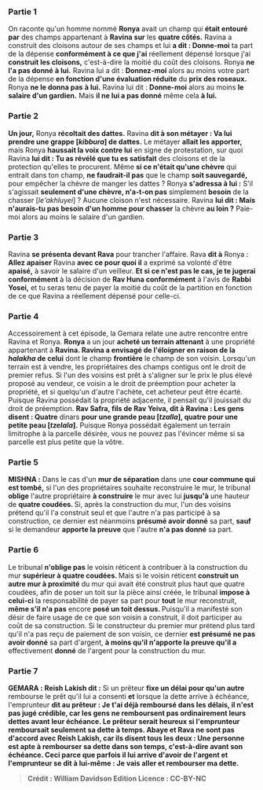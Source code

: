 
### Partie 1
On raconte qu'un homme nommé <b>Ronya</b> avait un champ qui <b>était entouré par</b> des champs appartenant à <b>Ravina sur</b> les <b>quatre côtés.</b> Ravina a construit des cloisons autour de ses champs et lui <b>a dit : Donne-moi</b> ta part de la dépense <b>conformément à ce que j'ai</b> réellement dépensé lorsque j'ai <b>construit les cloisons,</b> c'est-à-dire la moitié du coût des cloisons. Ronya <b>ne l'a pas donné</b> <b>à lui.</b> Ravina lui a dit : <b>Donnez-moi</b> alors au moins votre part de la dépense <b>en fonction d'une évaluation réduite</b> du <b>prix des roseaux.</b> Ronya <b>ne le donna pas</b> <b>à lui.</b> Ravina lui dit : <b>Donne-moi</b> alors au moins <b>le salaire d'un gardien.</b> Mais <b>il ne lui a pas donné</b> même cela <b>à lui.</b>

### Partie 2
<b>Un jour,</b> Ronya <b>récoltait des dattes.</b> Ravina <b>dit à son métayer : Va lui prendre une grappe [<i>kibbura</i>] de dattes.</b> Le métayer <b>allait les apporter,</b> mais Ronya <b>haussait la voix contre lui</b> en signe de protestation, sur quoi Ravina <b>lui dit : Tu as révélé que tu es satisfait</b> des cloisons et de la protection qu'elles te procurent. Même <b>si ce n'était qu'une chèvre</b> qui entrait dans ton champ, <b>ne faudrait-il pas</b> que le champ <b>soit sauvegardé,</b> pour empêcher la chèvre de manger les dattes ? Ronya <b>s'adressa à lui :</b> S'il s'agissait <b>seulement d'une chèvre, n'a-t-on pas</b> simplement <b>besoin</b> de la chasser [<i>le'akhluyei</i>] ?</b> Aucune cloison n'est nécessaire. Ravina <b>lui dit : Mais n'aurais-tu pas besoin d'un homme pour chasser</b> la chèvre <b>au loin ?</b> Paie-moi alors au moins le salaire d'un gardien.

### Partie 3
Ravina <b>se présenta devant Rava</b> pour trancher l'affaire. Rava <b>dit à</b> Ronya : <b>Allez apaiser</b> Ravina <b>avec ce pour quoi il</b> a exprimé sa volonté d'être <b>apaisé,</b> à savoir le salaire d'un veilleur. <b>Et si ce n'est pas le cas, je te jugerai conformément</b> à la décision de <b>Rav Huna conformément</b> à l'avis de <b>Rabbi Yosei,</b> et tu seras tenu de payer la moitié du coût de la partition en fonction de ce que Ravina a réellement dépensé pour celle-ci.

### Partie 4
Accessoirement à cet épisode, la Gemara relate une autre rencontre entre Ravina et Ronya. <b>Ronya</b> a un jour <b>acheté un terrain attenant</b> à une propriété appartenant à <b>Ravina. Ravina a envisagé de l'éloigner en raison de la <i>halakha</i> de celui</b> dont le champ <b>frontière</b> le champ de son voisin. Lorsqu'un terrain est à vendre, les propriétaires des champs contigus ont le droit de premier refus. Si l'un des voisins est prêt à s'aligner sur le prix le plus élevé proposé au vendeur, ce voisin a le droit de préemption pour acheter la propriété, et si quelqu'un d'autre l'achète, cet acheteur peut être écarté. Puisque Ravina possédait la propriété adjacente, il pensait qu'il jouissait du droit de préemption. <b>Rav Safra, fils de Rav Yeiva, dit à Ravina : Les gens disent : Quatre</b> dinars <b>pour une grande peau [<i>tzalla</i>], quatre pour une petite peau [<i>tzelala</i>].</b> Puisque Ronya possédait également un terrain limitrophe à la parcelle désirée, vous ne pouvez pas l'évincer même si sa parcelle est plus petite que la vôtre.

### Partie 5
<strong>MISHNA :</strong> Dans le cas d'un <b>mur de séparation</b> dans une <b>cour commune qui est tombé,</b> si l'un des propriétaires souhaite reconstruire le mur, le tribunal <b>oblige</b> l'autre propriétaire <b>à construire</b> le mur avec lui <b>jusqu'à</b> une hauteur de <b>quatre coudées. </b> Si, après la construction du mur, l'un des voisins prétend qu'il l'a construit seul et que l'autre n'a pas participé à sa construction, ce dernier est néanmoins <b>présumé avoir donné</b> sa part, <b>sauf</b> si le demandeur <b>apporte la preuve</b> que l'autre <b>n'a pas donné</b> sa part.

### Partie 6
Le tribunal <b>n'oblige pas</b> le voisin réticent à contribuer à la construction du mur <b>supérieur à quatre coudées. </b> Mais si le voisin réticent <b>construit un autre mur à proximité</b> du mur qui avait été construit plus haut que quatre coudées, afin de poser un toit sur la pièce ainsi créée, le tribunal <b>impose à celui-ci</b> la responsabilité de payer sa part pour <b>tout</b> le mur reconstruit, <b>même s'il n'a pas</b> encore <b>posé un toit dessus. </b> Puisqu'il a manifesté son désir de faire usage de ce que son voisin a construit, il doit participer au coût de sa construction. Si le constructeur du premier mur prétend plus tard qu'il n'a pas reçu de paiement de son voisin, ce dernier <b>est présumé ne pas avoir donné</b> sa part d'argent, <b>à moins qu'il n'apporte la preuve qu'il a</b> effectivement <b>donné</b> de l'argent pour la construction du mur.

### Partie 7
<strong>GEMARA :</strong> <b>Reish Lakish dit :</b> Si un prêteur <b>fixe un délai pour qu'un autre</b> rembourse le prêt qu'il lui a consenti <b>et</b> lorsque la dette arrive à échéance, l'emprunteur <b>dit au prêteur : <b>Je</b> t'ai déjà <b>remboursé dans les délais, il n'est pas jugé crédible,</b> car les gens ne remboursent pas ordinairement leurs dettes avant leur échéance. Le prêteur serait heureux <b>si</b> l'emprunteur <b>remboursait seulement</b> sa dette <b>à temps. Abaye et Rava</b> ne sont pas d'accord avec Reish Lakish, <b>car ils disent tous les deux : Une personne est apte à rembourser</b> sa dette <b>dans son temps,</b> c'est-à-dire avant son échéance. Ceci parce que <b>parfois il lui arrive d'avoir de l'argent</b> et l'emprunteur <b>se dit</b> à lui-même : <b>Je vais aller</b> et <b>rembourser</b> ma dette.

>Crédit : William Davidson Edition
>Licence : CC-BY-NC